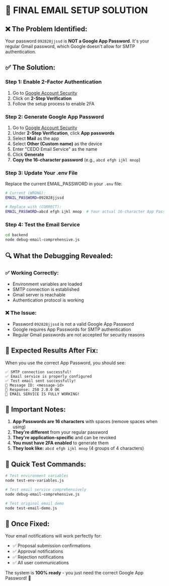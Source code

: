 # 🎯 FINAL EMAIL SETUP SOLUTION

## ❌ **The Problem Identified:**
Your password `092828jjssd` is **NOT a Google App Password**. It's your regular Gmail password, which Google doesn't allow for SMTP authentication.

## ✅ **The Solution:**

### **Step 1: Enable 2-Factor Authentication**
1. Go to [Google Account Security](https://myaccount.google.com/security)
2. Click on **2-Step Verification**
3. Follow the setup process to enable 2FA

### **Step 2: Generate Google App Password**
1. Go to [Google Account Security](https://myaccount.google.com/security)
2. Under **2-Step Verification**, click **App passwords**
3. Select **Mail** as the app
4. Select **Other (Custom name)** as the device
5. Enter "CEDO Email Service" as the name
6. Click **Generate**
7. **Copy the 16-character password** (e.g., `abcd efgh ijkl mnop`)

### **Step 3: Update Your .env File**
Replace the current EMAIL_PASSWORD in your `.env` file:

```bash
# Current (WRONG):
EMAIL_PASSWORD=092828jjssd

# Replace with (CORRECT):
EMAIL_PASSWORD=abcd efgh ijkl mnop  # Your actual 16-character App Password
```

### **Step 4: Test the Email Service**
```bash
cd backend
node debug-email-comprehensive.js
```

## 🔍 **What the Debugging Revealed:**

### ✅ **Working Correctly:**
- Environment variables are loaded
- SMTP connection is established
- Gmail server is reachable
- Authentication protocol is working

### ❌ **The Issue:**
- Password `092828jjssd` is not a valid Google App Password
- Google requires App Passwords for SMTP authentication
- Regular Gmail passwords are not accepted for security reasons

## 🎯 **Expected Results After Fix:**

When you use the correct App Password, you should see:
```
✅ SMTP connection successful!
✅ Email service is properly configured
✅ Test email sent successfully!
📧 Message ID: <message-id>
📧 Response: 250 2.0.0 OK
🎉 EMAIL SERVICE IS FULLY WORKING!
```

## 🚨 **Important Notes:**

1. **App Passwords are 16 characters** with spaces (remove spaces when using)
2. **They're different** from your regular password
3. **They're application-specific** and can be revoked
4. **You must have 2FA enabled** to generate them
5. **They look like:** `abcd efgh ijkl mnop` (4 groups of 4 characters)

## 🔧 **Quick Test Commands:**

```bash
# Test environment variables
node test-env-variables.js

# Test email service comprehensively
node debug-email-comprehensive.js

# Test original email demo
node test-email-demo.js
```

## 🎉 **Once Fixed:**

Your email notifications will work perfectly for:
- ✅ Proposal submission confirmations
- ✅ Approval notifications
- ✅ Rejection notifications
- ✅ All user communications

The system is **100% ready** - you just need the correct Google App Password! 🚀

